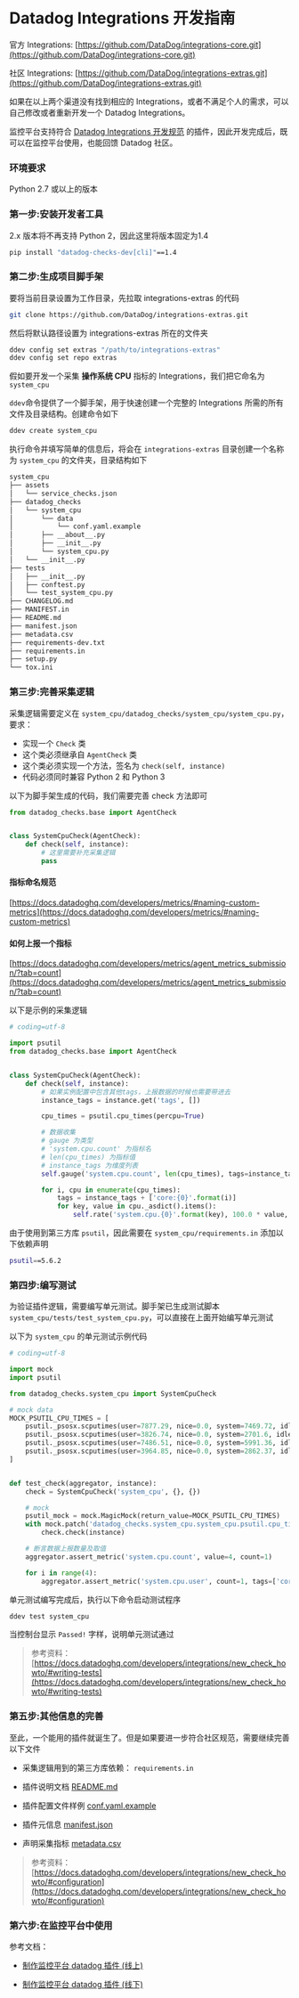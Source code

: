 # Datadog Integrations 开发指南

官方 Integrations: [https://github.com/DataDog/integrations-core.git](https://github.com/DataDog/integrations-core.git)

社区 Integrations: [https://github.com/DataDog/integrations-extras.git](https://github.com/DataDog/integrations-extras.git)

如果在以上两个渠道没有找到相应的 Integrations，或者不满足个人的需求，可以自己修改或者重新开发一个 Datadog Integrations。

监控平台支持符合 [Datadog Integrations 开发规范](https://docs.datadoghq.com/developers/integrations/new_check_howto/) 的插件，因此开发完成后，既可以在监控平台使用，也能回馈 Datadog 社区。

### 环境要求

Python 2.7 或以上的版本

### 第一步:安装开发者工具

2.x 版本将不再支持 Python 2，因此这里将版本固定为1.4

```bash
pip install "datadog-checks-dev[cli]"==1.4
```

### 第二步:生成项目脚手架

要将当前目录设置为工作目录，先拉取 integrations-extras 的代码

```bash
git clone https://github.com/DataDog/integrations-extras.git
```

然后将默认路径设置为 integrations-extras 所在的文件夹

```bash
ddev config set extras "/path/to/integrations-extras"
ddev config set repo extras
```

假如要开发一个采集 **操作系统 CPU** 指标的 Integrations，我们把它命名为 `system_cpu`

`ddev`命令提供了一个脚手架，用于快速创建一个完整的 Integrations 所需的所有文件及目录结构。创建命令如下

```bash
ddev create system_cpu
```

执行命令并填写简单的信息后，将会在 `integrations-extras` 目录创建一个名称为 `system_cpu` 的文件夹，目录结构如下

```bash
system_cpu
├── assets
│   └── service_checks.json
├── datadog_checks
│   └── system_cpu
│       └── data
│           └── conf.yaml.example
│       ├── __about__.py
│       ├── __init__.py
│       └── system_cpu.py
│   └── __init__.py
├── tests
│   ├── __init__.py
│   ├── conftest.py
│   └── test_system_cpu.py
├── CHANGELOG.md
├── MANIFEST.in
├── README.md
├── manifest.json
├── metadata.csv
├── requirements-dev.txt
├── requirements.in
├── setup.py
└── tox.ini
```

### 第三步:完善采集逻辑

采集逻辑需要定义在 `system_cpu/datadog_checks/system_cpu/system_cpu.py`，要求：

- 实现一个 `Check` 类
- 这个类必须继承自 `AgentCheck` 类
- 这个类必须实现一个方法，签名为 `check(self, instance)`
- 代码必须同时兼容 Python 2 和 Python 3

以下为脚手架生成的代码，我们需要完善 check 方法即可

```python
from datadog_checks.base import AgentCheck


class SystemCpuCheck(AgentCheck):
    def check(self, instance):
        # 这里需要补充采集逻辑
        pass
```

#### 指标命名规范

[https://docs.datadoghq.com/developers/metrics/#naming-custom-metrics](https://docs.datadoghq.com/developers/metrics/#naming-custom-metrics)

#### 如何上报一个指标

[https://docs.datadoghq.com/developers/metrics/agent_metrics_submission/?tab=count](https://docs.datadoghq.com/developers/metrics/agent_metrics_submission/?tab=count)

以下是示例的采集逻辑

```python
# coding=utf-8

import psutil
from datadog_checks.base import AgentCheck


class SystemCpuCheck(AgentCheck):
    def check(self, instance):
        # 如果实例配置中包含其他tags，上报数据的时候也需要带进去
        instance_tags = instance.get('tags', [])

        cpu_times = psutil.cpu_times(percpu=True)

        # 数据收集
        # gauge 为类型
        # 'system.cpu.count' 为指标名
        # len(cpu_times) 为指标值
        # instance_tags 为维度列表
        self.gauge('system.cpu.count', len(cpu_times), tags=instance_tags)

        for i, cpu in enumerate(cpu_times):
            tags = instance_tags + ['core:{0}'.format(i)]
            for key, value in cpu._asdict().items():
                self.rate('system.cpu.{0}'.format(key), 100.0 * value, tags=tags)
```

由于使用到第三方库 `psutil`，因此需要在 `system_cpu/requirements.in` 添加以下依赖声明

```bash
psutil==5.6.2
```

### 第四步:编写测试

为验证插件逻辑，需要编写单元测试。脚手架已生成测试脚本 `system_cpu/tests/test_system_cpu.py`，可以直接在上面开始编写单元测试

以下为 `system_cpu` 的单元测试示例代码

```python
# coding=utf-8

import mock
import psutil

from datadog_checks.system_cpu import SystemCpuCheck

# mock data
MOCK_PSUTIL_CPU_TIMES = [
    psutil._psosx.scputimes(user=7877.29, nice=0.0, system=7469.72, idle=38164.81),
    psutil._psosx.scputimes(user=3826.74, nice=0.0, system=2701.6, idle=46981.39),
    psutil._psosx.scputimes(user=7486.51, nice=0.0, system=5991.36, idle=40031.88),
    psutil._psosx.scputimes(user=3964.85, nice=0.0, system=2862.37, idle=46682.5),
]


def test_check(aggregator, instance):
    check = SystemCpuCheck('system_cpu', {}, {})

    # mock
    psutil_mock = mock.MagicMock(return_value=MOCK_PSUTIL_CPU_TIMES)
    with mock.patch('datadog_checks.system_cpu.system_cpu.psutil.cpu_times', psutil_mock):
        check.check(instance)

    # 断言数据上报数量及取值
    aggregator.assert_metric('system.cpu.count', value=4, count=1)

    for i in range(4):
        aggregator.assert_metric('system.cpu.user', count=1, tags=['core:{0}'.format(i)])
```

单元测试编写完成后，执行以下命令启动测试程序

```bash
ddev test system_cpu
```

当控制台显示 `Passed!` 字样，说明单元测试通过

> 参考资料：[https://docs.datadoghq.com/developers/integrations/new_check_howto/#writing-tests](https://docs.datadoghq.com/developers/integrations/new_check_howto/#writing-tests)

### 第五步:其他信息的完善

至此，一个能用的插件就诞生了。但是如果要进一步符合社区规范，需要继续完善以下文件

- 采集逻辑用到的第三方库依赖： `requirements.in`

- 插件说明文档 [README.md](https://docs.datadoghq.com/developers/integrations/new_check_howto/#populate-the-readme)
- 插件配置文件样例 [conf.yaml.example](https://docs.datadoghq.com/developers/integrations/new_check_howto/#configuration-file)
- 插件元信息 [manifest.json](https://docs.datadoghq.com/developers/integrations/new_check_howto/#manifest-file)
- 声明采集指标 [metadata.csv](https://docs.datadoghq.com/developers/integrations/new_check_howto/#metrics-metadata-file)

> 参考资料：[https://docs.datadoghq.com/developers/integrations/new_check_howto/#configuration](https://docs.datadoghq.com/developers/integrations/new_check_howto/#configuration)

### 第六步:在监控平台中使用

参考文档：

- [制作监控平台 datadog 插件 (线上)](../guide/import_datadog_online.md)

- [制作监控平台 datadog 插件 (线下)](../guide/import_datadog_offline.md)
